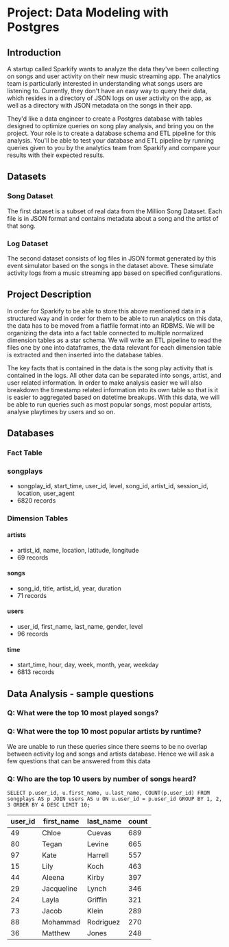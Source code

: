 # Project: Data Modeling with Postgres
## Introduction

A startup called Sparkify wants to analyze the data they've been collecting on songs and user activity on their new music streaming app. The analytics team is particularly interested in understanding what songs users are listening to. Currently, they don't have an easy way to query their data, which resides in a directory of JSON logs on user activity on the app, as well as a directory with JSON metadata on the songs in their app.

They'd like a data engineer to create a Postgres database with tables designed to optimize queries on song play analysis, and bring you on the project. Your role is to create a database schema and ETL pipeline for this analysis. You'll be able to test your database and ETL pipeline by running queries given to you by the analytics team from Sparkify and compare your results with their expected results.

## Datasets
### Song Dataset
The first dataset is a subset of real data from the Million Song Dataset. Each file is in JSON format and contains metadata about a song and the artist of that song. 

### Log Dataset
The second dataset consists of log files in JSON format generated by this event simulator based on the songs in the dataset above. These simulate activity logs from a music streaming app based on specified configurations.

## Project Description

In order for Sparkify to be able to store this above mentioned data in a structured way and in order for them to be able to run analytics on this data, the data has to be moved from a flatfile format into an RDBMS. We will be organizing the data into a fact table connected to multiple normalized dimension tables as a star schema. We will write an ETL pipeline to read the files one by one into dataframes, the data relevant for each dimension table is extracted and then inserted into the database tables. 

The key facts that is contained in the data is the song play activity that is contained in the logs. All other data can be separated into songs, artist, and user related information. In order to make analysis easier we will also breakdown the timestamp related information into its own table so that is it is easier to aggregated based on datetime breakups. With this data, we will be able to run queries such as most popular songs, most popular artists, analyse playtimes by users and so on.

## Databases

### Fact Table

### songplays
+ songplay_id, start_time, user_id, level, song_id, artist_id, session_id, location, user_agent
+ 6820 records

### Dimension Tables

#### artists
+ artist_id, name, location, latitude, longitude
+ 69 records

#### songs
+ song_id, title, artist_id, year, duration
+ 71 records

#### users
+ user_id, first_name, last_name, gender, level
+ 96 records 

#### time
+ start_time, hour, day, week, month, year, weekday
+ 6813 records

## Data Analysis - sample questions

### Q: What were the top 10 most played songs?

### Q: What were the top 10 most popular artists by runtime?

We are unable to run these queries since there seems to be no overlap between activity log and songs and artists database. 
Hence we will ask a few questions that can be answered from this data

### Q: Who are the top 10 users by number of songs heard?

`SELECT p.user_id, u.first_name, u.last_name, COUNT(p.user_id) FROM songplays AS p JOIN users AS u ON u.user_id = p.user_id GROUP BY 1, 2, 3 ORDER BY 4 DESC LIMIT 10;`

| user_id | first_name | last_name | count |
|---------|------------|-----------|-------|
|49 | Chloe | Cuevas | 689 |
|80 | Tegan | Levine | 665 |
|97 | Kate | Harrell | 557 | 
|15 | Lily | Koch | 463 |
|44 | Aleena | Kirby | 397 |
|29 | Jacqueline | Lynch | 346 |
|24 | Layla | Griffin | 321 |
|73 | Jacob | Klein | 289 |
|88 | Mohammad | Rodriguez | 270 |
|36 | Matthew | Jones | 248 |

